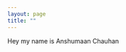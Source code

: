 ```yaml
---
layout: page
title: ""
---
```

<!-- If we do not want any title then just leave it empty --> 

Hey my name is Anshumaan Chauhan

<!-- Use Jekkyl to do more customization [link](https://jekyllrb.com/docs/) -->
<!-- {% if site.show_excerpts %}
  {% include home.html %}
{% else %}
  {% include archive.html title="Posts" %}
{% endif %}
-->
